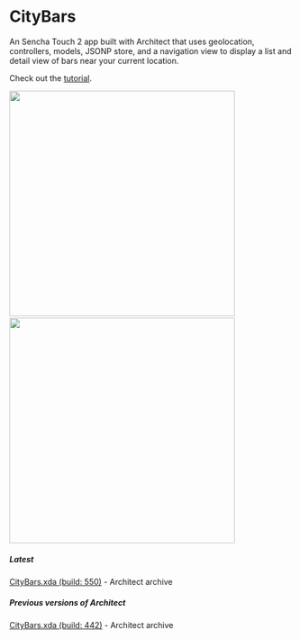 CityBars
================================

An Sencha Touch 2 app built with Architect that uses geolocation, controllers, models, JSONP store, and a navigation view to display a list and detail view of bars near your current location.

Check out the [tutorial](http://docs.sencha.com/architect/2-0/#!/guide/first_mobile_app).

<img width=400 src="http://f.cl.ly/items/3G2X2B2M0x1V353g1B29/Screen%20Shot%202012-07-25%20at%205.03.26%20PM.png" />&nbsp;
<img width=400 src="http://f.cl.ly/items/2d1L06350R0w0E0p1y3d/Screen%20Shot%202012-08-06%20at%2011.39.14%20PM.png" />

##### Latest
[CityBars.xda (build: 550)](https://github.com/downloads/SenchaArchitect/CityBars/citybars550.xda) - Architect archive

##### Previous versions of Architect
[CityBars.xda (build: 442)](https://github.com/downloads/SenchaArchitect/CityBars/citybars442.xda) - Architect archive
